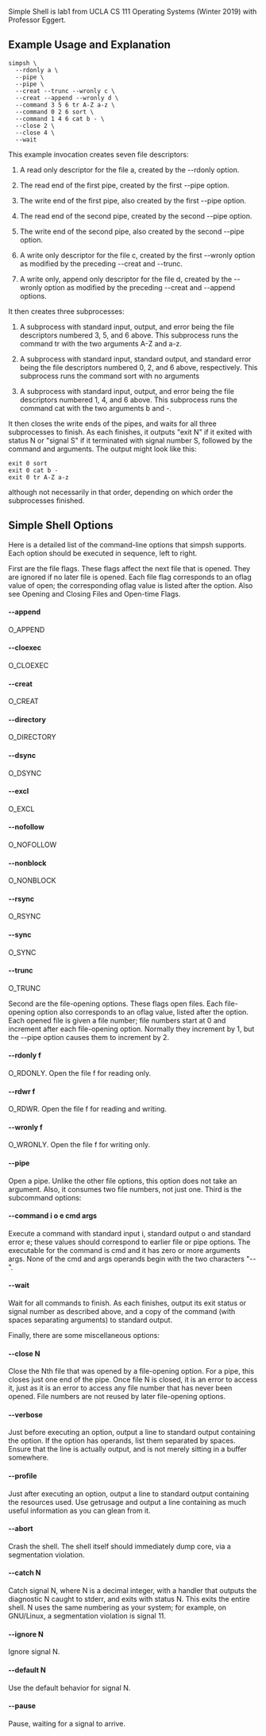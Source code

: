 Simple Shell is lab1 from UCLA CS 111 Operating Systems (Winter 2019) with Professor Eggert.

## Example Usage and Explanation
```
simpsh \
  --rdonly a \
  --pipe \
  --pipe \
  --creat --trunc --wronly c \
  --creat --append --wronly d \
  --command 3 5 6 tr A-Z a-z \
  --command 0 2 6 sort \
  --command 1 4 6 cat b - \
  --close 2 \
  --close 4 \
  --wait
```
This example invocation creates seven file descriptors:

1. A read only descriptor for the file a, created by the --rdonly option.

2. The read end of the first pipe, created by the first --pipe option.

3. The write end of the first pipe, also created by the first --pipe option.

4. The read end of the second pipe, created by the second --pipe option.

5. The write end of the second pipe, also created by the second --pipe option.

6. A write only descriptor for the file c, created by the first --wronly option as modified by the preceding --creat and --trunc.

7. A write only, append only descriptor for the file d, created by the --wronly option as modified by the preceding --creat and --append options.

It then creates three subprocesses:

1. A subprocess with standard input, output, and error being the file descriptors numbered 3, 5, and 6 above. This subprocess runs the command tr with the two arguments A-Z and a-z.

2. A subprocess with standard input, standard output, and standard error being the file descriptors numbered 0, 2, and 6 above, respectively. This subprocess runs the command sort with no arguments

3. A subprocess with standard input, output, and error being the file descriptors numbered 1, 4, and 6 above. This subprocess runs the command cat with the two arguments b and -.

It then closes the write ends of the pipes, and waits for all three subprocesses to finish. As each finishes, it outputs "exit N" if it exited with status N or "signal S" if it terminated with signal number S, followed by the command and arguments. The output might look like this:

```
exit 0 sort
exit 0 cat b -
exit 0 tr A-Z a-z
```
although not necessarily in that order, depending on which order the subprocesses finished.

## Simple Shell Options
Here is a detailed list of the command-line options that simpsh supports. Each option should be executed in sequence, left to right.

First are the file flags. These flags affect the next file that is opened. They are ignored if no later file is opened. Each file flag corresponds to an oflag value of open; the corresponding oflag value is listed after the option. Also see Opening and Closing Files and Open-time Flags.

#### --append
O_APPEND

#### --cloexec
O_CLOEXEC

#### --creat
O_CREAT

#### --directory
O_DIRECTORY

#### --dsync
O_DSYNC

#### --excl
O_EXCL

#### --nofollow
O_NOFOLLOW

#### --nonblock
O_NONBLOCK

#### --rsync
O_RSYNC

#### --sync
O_SYNC

#### --trunc
O_TRUNC

Second are the file-opening options. These flags open files. Each file-opening option also corresponds to an oflag value, listed after the option. Each opened file is given a file number; file numbers start at 0 and increment after each file-opening option. Normally they increment by 1, but the --pipe option causes them to increment by 2.

#### --rdonly f
O_RDONLY. Open the file f for reading only.

#### --rdwr f
O_RDWR. Open the file f for reading and writing.

#### --wronly f
O_WRONLY. Open the file f for writing only.

#### --pipe
Open a pipe. Unlike the other file options, this option does not take an argument. Also, it consumes two file numbers, not just one.
Third is the subcommand options:

#### --command i o e cmd args
Execute a command with standard input i, standard output o and standard error e; these values should correspond to earlier file or pipe options. The executable for the command is cmd and it has zero or more arguments args. None of the cmd and args operands begin with the two characters "--".

#### --wait
Wait for all commands to finish. As each finishes, output its exit status or signal number as described above, and a copy of the command (with spaces separating arguments) to standard output.

Finally, there are some miscellaneous options:

#### --close N
Close the Nth file that was opened by a file-opening option. For a pipe, this closes just one end of the pipe. Once file N is closed, it is an error to access it, just as it is an error to access any file number that has never been opened. File numbers are not reused by later file-opening options.

#### --verbose
Just before executing an option, output a line to standard output containing the option. If the option has operands, list them separated by spaces. Ensure that the line is actually output, and is not merely sitting in a buffer somewhere.

#### --profile
Just after executing an option, output a line to standard output containing the resources used. Use getrusage and output a line containing as much useful information as you can glean from it.

#### --abort
Crash the shell. The shell itself should immediately dump core, via a segmentation violation.

#### --catch N
Catch signal N, where N is a decimal integer, with a handler that outputs the diagnostic N caught to stderr, and exits with status N. This exits the entire shell. N uses the same numbering as your system; for example, on GNU/Linux, a segmentation violation is signal 11.

#### --ignore N
Ignore signal N.

#### --default N
Use the default behavior for signal N.

#### --pause
Pause, waiting for a signal to arrive.
